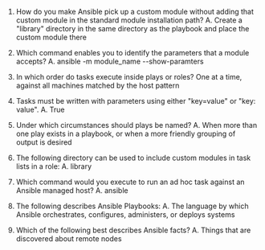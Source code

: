 1. How do you make Ansible pick up a custom module without adding that custom module in the standard module installation path?
A. Create a "library" directory in the same directory as the playbook and place the custom module there

2. Which command enables you to identify the parameters that a module accepts?
A. ansible -m module_name --show-paramters

3. In which order do tasks execute inside plays or roles?
One at a time, against all machines matched by the host pattern

4. Tasks must be written with parameters using either "key=value" or "key: value".
A. True

5. Under which circumstances should plays be named?
A. When more than one play exists in a playbook, or when a more friendly grouping of output is desired

6. The following directory can be used to include custom modules in task lists in a role:
A. library

7. Which command would you execute to run an ad hoc task against an Ansible managed host?
A. ansible

8. The following describes Ansible Playbooks:
A. The language by which Ansible orchestrates, configures, administers, or deploys systems

9. Which of the following best describes Ansible facts?
A. Things that are discovered about remote nodes

